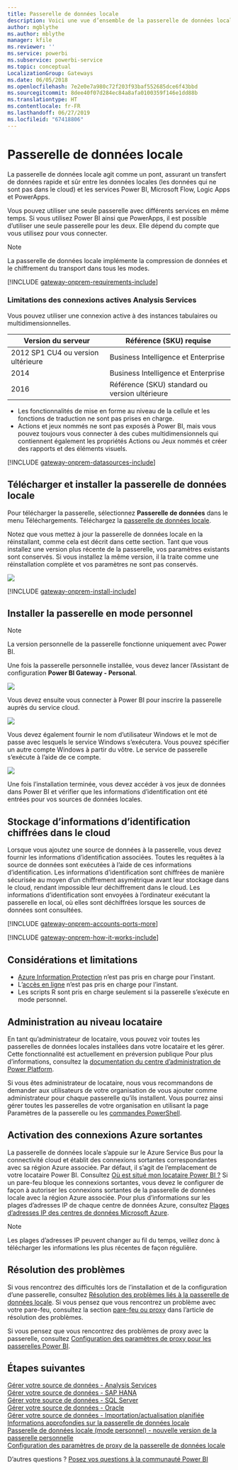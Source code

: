 ```yaml
---
title: Passerelle de données locale
description: Voici une vue d’ensemble de la passerelle de données locale pour Power BI. Vous pouvez utiliser cette passerelle pour travailler avec les sources de données DirectQuery. Vous pouvez également utiliser cette passerelle pour actualiser les jeux de données cloud avec les données locales.
author: mgblythe
ms.author: mblythe
manager: kfile
ms.reviewer: ''
ms.service: powerbi
ms.subservice: powerbi-service
ms.topic: conceptual
LocalizationGroup: Gateways
ms.date: 06/05/2018
ms.openlocfilehash: 7e2e0e7a980c72f203f93baf552685dce6f43bbd
ms.sourcegitcommit: 8dee40f07d284ec84a8afa0100359f146e1dd88b
ms.translationtype: HT
ms.contentlocale: fr-FR
ms.lasthandoff: 06/27/2019
ms.locfileid: "67418806"
---
```

# <a name="on-premises-data-gateway"></a>Passerelle de données locale

La passerelle de données locale agit comme un pont, assurant un transfert de données rapide et sûr entre les données locales (les données qui ne sont pas dans le cloud) et les services Power BI, Microsoft Flow, Logic Apps et PowerApps.

Vous pouvez utiliser une seule passerelle avec différents services en même temps. Si vous utilisez Power BI ainsi que PowerApps, il est possible d’utiliser une seule passerelle pour les deux. Elle dépend du compte que vous utilisez pour vous connecter.

> [!NOTE]
> La passerelle de données locale implémente la compression de données et le chiffrement du transport dans tous les modes.

<!-- Shared Requirements Include -->
[!INCLUDE [gateway-onprem-requirements-include](./includes/gateway-onprem-requirements-include.md)]

### <a name="limitations-of-analysis-services-live-connections"></a>Limitations des connexions actives Analysis Services

Vous pouvez utiliser une connexion active à des instances tabulaires ou multidimensionnelles.

| **Version du serveur** | **Référence (SKU) requise** |
| --- | --- |
| 2012 SP1 CU4 ou version ultérieure |Business Intelligence et Enterprise |
| 2014 |Business Intelligence et Enterprise |
| 2016 |Référence (SKU) standard ou version ultérieure |

* Les fonctionnalités de mise en forme au niveau de la cellule et les fonctions de traduction ne sont pas prises en charge.
* Actions et jeux nommés ne sont pas exposés à Power BI, mais vous pouvez toujours vous connecter à des cubes multidimensionnels qui contiennent également les propriétés Actions ou Jeux nommés et créer des rapports et des éléments visuels.

<!-- Shared Install steps Include -->
[!INCLUDE [gateway-onprem-datasources-include](./includes/gateway-onprem-datasources-include.md)]

## <a name="download-and-install-the-on-premises-data-gateway"></a>Télécharger et installer la passerelle de données locale

Pour télécharger la passerelle, sélectionnez **Passerelle de données** dans le menu Téléchargements. Téléchargez la [passerelle de données locale](http://go.microsoft.com/fwlink/?LinkID=820925).

Notez que vous mettez à jour la passerelle de données locale en la réinstallant, comme cela est décrit dans cette section. Tant que vous installez une version plus récente de la passerelle, vos paramètres existants sont conservés. Si vous installez la même version, il la traite comme une réinstallation complète et vos paramètres ne sont pas conservés.

![](media/service-gateway-onprem/powerbi-download-data-gateway.png)

<!-- Shared Install steps Include -->
[!INCLUDE [gateway-onprem-install-include](./includes/gateway-onprem-install-include.md)]

## <a name="install-the-gateway-in-personal-mode"></a>Installer la passerelle en mode personnel

> [!NOTE]
> La version personnelle de la passerelle fonctionne uniquement avec Power BI.

Une fois la passerelle personnelle installée, vous devez lancer l’Assistant de configuration **Power BI Gateway - Personal**.

![](media/service-gateway-onprem/personal-gateway-launch-configuration.png)

Vous devez ensuite vous connecter à Power BI pour inscrire la passerelle auprès du service cloud.

![](media/service-gateway-onprem/personal-gateway-signin.png)

Vous devez également fournir le nom d’utilisateur Windows et le mot de passe avec lesquels le service Windows s’exécutera. Vous pouvez spécifier un autre compte Windows à partir du vôtre. Le service de passerelle s’exécute à l’aide de ce compte.

![](media/service-gateway-onprem/personal-gateway-windows-service.png)

Une fois l’installation terminée, vous devez accéder à vos jeux de données dans Power BI et vérifier que les informations d’identification ont été entrées pour vos sources de données locales.

<a name="credentials"></a>

## <a name="storing-encrypted-credentials-in-the-cloud"></a>Stockage d’informations d’identification chiffrées dans le cloud

Lorsque vous ajoutez une source de données à la passerelle, vous devez fournir les informations d’identification associées. Toutes les requêtes à la source de données sont exécutées à l’aide de ces informations d’identification. Les informations d’identification sont chiffrées de manière sécurisée au moyen d’un chiffrement asymétrique avant leur stockage dans le cloud, rendant impossible leur déchiffrement dans le cloud. Les informations d’identification sont envoyées à l’ordinateur exécutant la passerelle en local, où elles sont déchiffrées lorsque les sources de données sont consultées.

<!-- Account and Port information -->
[!INCLUDE [gateway-onprem-accounts-ports-more](./includes/gateway-onprem-accounts-ports-more.md)]

<!-- How the gateway works -->
[!INCLUDE [gateway-onprem-how-it-works-include](./includes/gateway-onprem-how-it-works-include.md)]

## <a name="limitations-and-considerations"></a>Considérations et limitations

* [Azure Information Protection](https://docs.microsoft.com/microsoft-365/enterprise/protect-files-with-aip
) n’est pas pris en charge pour l’instant.
* L’[accès en ligne](https://products.office.com/access) n’est pas pris en charge pour l’instant.
* Les scripts R sont pris en charge seulement si la passerelle s’exécute en mode personnel.

## <a name="tenant-level-administration"></a>Administration au niveau locataire

En tant qu’administrateur de locataire, vous pouvez voir toutes les passerelles de données locales installées dans votre locataire et les gérer. Cette fonctionnalité est actuellement en préversion publique Pour plus d’informations, consultez la [documentation du centre d’administration de Power Platform](/power-platform/admin/onpremises-data-gateway-management).

Si vous êtes administrateur de locataire, nous vous recommandons de demander aux utilisateurs de votre organisation de vous ajouter comme administrateur pour chaque passerelle qu’ils installent. Vous pourrez ainsi gérer toutes les passerelles de votre organisation en utilisant la page Paramètres de la passerelle ou les [commandes PowerShell](service-gateway-high-availability-clusters.md#powershell-support-for-gateway-clusters). 

## <a name="enabling-outbound-azure-connections"></a>Activation des connexions Azure sortantes

La passerelle de données locale s’appuie sur le Azure Service Bus pour la connectivité cloud et établit des connexions sortantes correspondantes avec sa région Azure associée. Par défaut, il s’agit de l’emplacement de votre locataire Power BI. Consultez [Où est situé mon locataire Power BI ?](https://powerbi.microsoft.com/documentation/powerbi-admin-where-is-my-tenant-located/)
Si un pare-feu bloque les connexions sortantes, vous devez le configurer de façon à autoriser les connexions sortantes de la passerelle de données locale avec la région Azure associée. Pour plus d’informations sur les plages d’adresses IP de chaque centre de données Azure, consultez [Plages d’adresses IP des centres de données Microsoft Azure](https://www.microsoft.com/download/details.aspx?id=41653).
> [!NOTE]
> Les plages d’adresses IP peuvent changer au fil du temps, veillez donc à télécharger les informations les plus récentes de façon régulière. 

## <a name="troubleshooting"></a>Résolution des problèmes

Si vous rencontrez des difficultés lors de l’installation et de la configuration d’une passerelle, consultez [Résolution des problèmes liés à la passerelle de données locale](service-gateway-onprem-tshoot.md). Si vous pensez que vous rencontrez un problème avec votre pare-feu, consultez la section [pare-feu ou proxy](service-gateway-onprem-tshoot.md#firewall-or-proxy) dans l’article de résolution des problèmes.

Si vous pensez que vous rencontrez des problèmes de proxy avec la passerelle, consultez [Configuration des paramètres de proxy pour les passerelles Power BI](service-gateway-proxy.md).

## <a name="next-steps"></a>Étapes suivantes

[Gérer votre source de données - Analysis Services](service-gateway-enterprise-manage-ssas.md)  
[Gérer votre source de données - SAP HANA](service-gateway-enterprise-manage-sap.md)  
[Gérer votre source de données - SQL Server](service-gateway-enterprise-manage-sql.md)  
[Gérer votre source de données - Oracle](service-gateway-onprem-manage-oracle.md)  
[Gérer votre source de données - Importation/actualisation planifiée](service-gateway-enterprise-manage-scheduled-refresh.md)  
[Informations approfondies sur la passerelle de données locale](service-gateway-onprem-indepth.md)  
[Passerelle de données locale (mode personnel) - nouvelle version de la passerelle personnelle](service-gateway-personal-mode.md)  
[Configuration des paramètres de proxy de la passerelle de données locale](service-gateway-proxy.md)  

D’autres questions ? [Posez vos questions à la communauté Power BI](http://community.powerbi.com/)
